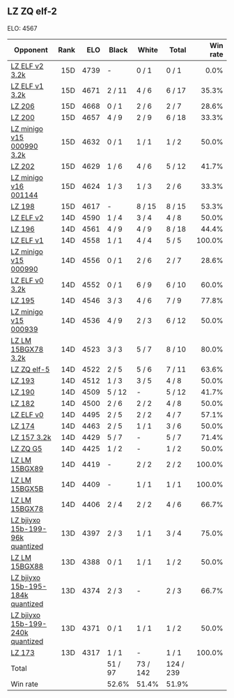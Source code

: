 ## LZ ZQ elf-2 ##

ELO: 4567

Opponent | Rank | ELO | Black | White | Total | Win rate
---------|-----:|----:|-------|-------|-------|-------:
[LZ ELF v2 3.2k](LZ%20ELF%20v2%203.2k.md) | 15D | 4739 | - | 0 / 1 | 0 / 1 | 0.0%
[LZ ELF v1 3.2k](LZ%20ELF%20v1%203.2k.md) | 15D | 4671 | 2 / 11 | 4 / 6 | 6 / 17 | 35.3%
[LZ 206](LZ%20206.md) | 15D | 4668 | 0 / 1 | 2 / 6 | 2 / 7 | 28.6%
[LZ 200](LZ%20200.md) | 15D | 4657 | 4 / 9 | 2 / 9 | 6 / 18 | 33.3%
[LZ minigo v15 000990 3.2k](LZ%20minigo%20v15%20000990%203.2k.md) | 15D | 4632 | 0 / 1 | 1 / 1 | 1 / 2 | 50.0%
[LZ 202](LZ%20202.md) | 15D | 4629 | 1 / 6 | 4 / 6 | 5 / 12 | 41.7%
[LZ minigo v16 001144](LZ%20minigo%20v16%20001144.md) | 15D | 4624 | 1 / 3 | 1 / 3 | 2 / 6 | 33.3%
[LZ 198](LZ%20198.md) | 15D | 4617 | - | 8 / 15 | 8 / 15 | 53.3%
[LZ ELF v2](LZ%20ELF%20v2.md) | 14D | 4590 | 1 / 4 | 3 / 4 | 4 / 8 | 50.0%
[LZ 196](LZ%20196.md) | 14D | 4561 | 4 / 9 | 4 / 9 | 8 / 18 | 44.4%
[LZ ELF v1](LZ%20ELF%20v1.md) | 14D | 4558 | 1 / 1 | 4 / 4 | 5 / 5 | 100.0%
[LZ minigo v15 000990](LZ%20minigo%20v15%20000990.md) | 14D | 4556 | 0 / 1 | 2 / 6 | 2 / 7 | 28.6%
[LZ ELF v0 3.2k](LZ%20ELF%20v0%203.2k.md) | 14D | 4552 | 0 / 1 | 6 / 9 | 6 / 10 | 60.0%
[LZ 195](LZ%20195.md) | 14D | 4546 | 3 / 3 | 4 / 6 | 7 / 9 | 77.8%
[LZ minigo v15 000939](LZ%20minigo%20v15%20000939.md) | 14D | 4536 | 4 / 9 | 2 / 3 | 6 / 12 | 50.0%
[LZ LM 15BGX78 3.2k](LZ%20LM%2015BGX78%203.2k.md) | 14D | 4523 | 3 / 3 | 5 / 7 | 8 / 10 | 80.0%
[LZ ZQ elf-5](LZ%20ZQ%20elf-5.md) | 14D | 4522 | 2 / 5 | 5 / 6 | 7 / 11 | 63.6%
[LZ 193](LZ%20193.md) | 14D | 4512 | 1 / 3 | 3 / 5 | 4 / 8 | 50.0%
[LZ 190](LZ%20190.md) | 14D | 4509 | 5 / 12 | - | 5 / 12 | 41.7%
[LZ 182](LZ%20182.md) | 14D | 4500 | 2 / 6 | 2 / 2 | 4 / 8 | 50.0%
[LZ ELF v0](LZ%20ELF%20v0.md) | 14D | 4495 | 2 / 5 | 2 / 2 | 4 / 7 | 57.1%
[LZ 174](LZ%20174.md) | 14D | 4463 | 2 / 5 | 1 / 1 | 3 / 6 | 50.0%
[LZ 157 3.2k](LZ%20157%203.2k.md) | 14D | 4429 | 5 / 7 | - | 5 / 7 | 71.4%
[LZ ZQ G5](LZ%20ZQ%20G5.md) | 14D | 4425 | 1 / 2 | - | 1 / 2 | 50.0%
[LZ LM 15BGX89](LZ%20LM%2015BGX89.md) | 14D | 4419 | - | 2 / 2 | 2 / 2 | 100.0%
[LZ LM 15BGX5B](LZ%20LM%2015BGX5B.md) | 14D | 4409 | - | 1 / 1 | 1 / 1 | 100.0%
[LZ LM 15BGX78](LZ%20LM%2015BGX78.md) | 14D | 4406 | 2 / 4 | 2 / 2 | 4 / 6 | 66.7%
[LZ bjiyxo 15b-199-96k quantized](LZ%20bjiyxo%2015b-199-96k%20quantized.md) | 13D | 4397 | 2 / 3 | 1 / 1 | 3 / 4 | 75.0%
[LZ LM 15BGX88](LZ%20LM%2015BGX88.md) | 13D | 4388 | 0 / 1 | 1 / 1 | 1 / 2 | 50.0%
[LZ bjiyxo 15b-195-184k quantized](LZ%20bjiyxo%2015b-195-184k%20quantized.md) | 13D | 4374 | 2 / 3 | - | 2 / 3 | 66.7%
[LZ bjiyxo 15b-199-240k quantized](LZ%20bjiyxo%2015b-199-240k%20quantized.md) | 13D | 4371 | 0 / 1 | 1 / 1 | 1 / 2 | 50.0%
[LZ 173](LZ%20173.md) | 13D | 4317 | 1 / 1 | - | 1 / 1 | 100.0%
Total | | | 51 / 97 | 73 / 142 | 124 / 239 | 
Win rate| | | 52.6% | 51.4% | 51.9% | 
